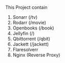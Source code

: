 This Project contain

1. Sonarr (/tv)
2. Rodarr (/movie)
3. Openbooks (/book)
4. Jellyfin (/)
5. Qbittorrent (/qbit)
6. Jackett (/jackett)
7. Flaresolverr
8. Nginx (Reverse Proxy)
